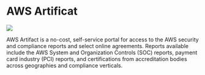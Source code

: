 # AWS Artificat

![](https://explore.skillbuilder.aws/files/a/w/aws_prod1_docebosaas_com/1721149200/GkyF8Mg8z4_WVdL503GbNw/tincan/1795780_1704469401_o_1hjd4l7tc11hedc913i09dklbhj_zip/assets/GTULSFc6387fdYrv_kpdkwoqbpYYKguOy.png)

AWS Artifact is a no-cost, self-service portal for access to the AWS security and compliance reports and select online agreements. Reports available include the AWS System and Organization Controls (SOC) reports, payment card industry (PCI) reports, and certifications from accreditation bodies across geographies and compliance verticals.
